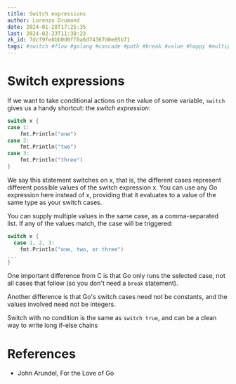 ```yaml
---
title: Switch expressions
author: Lorenzo Drumond
date: 2024-01-28T17:25:35
last: 2024-02-23T11:38:23
zk_id: 7dcf9fe8bb0d0ff0a6d74367d0e85b71
tags: #switch #flow #golang #cascade #path #break #value #happy #multiple #expression #if #fallthrough #condition #programming
---
```



# Switch expressions
If we want to take conditional actions on the value of some variable, `switch` gives us a handy shortcut: the _switch expression_:
```go
switch x {
case 1:
    fmt.Println("one")
case 2:
    fmt.Println("two")
case 3:
    fmt.Println("three")
}
```
We say this statement switches on x, that is, the different cases represent different possible values of the switch expression x. You can use any Go expression here instead of x, providing that it evaluates to a value of the same type as your switch cases.

You can supply multiple values in the same case, as a comma-separated list. If any of the values match, the case will be triggered:
```go
switch x {
  case 1, 2, 3:
    fmt.Println("one, two, or three")
...
}
```

One important difference from C is that Go only runs the selected case, not all cases that follow (so you don't need a `break` statement).

Another difference is that Go's switch cases need not be constants, and the values involved need not be integers.

Switch with no condition is the same as `switch true`, and can be a clean way to write long if-else chains

# References
- John Arundel, For the Love of Go
